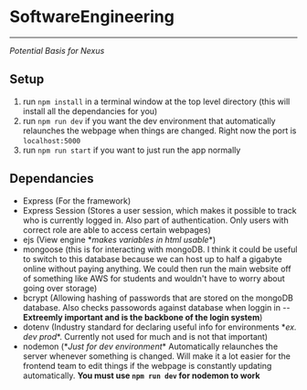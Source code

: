# SoftwareEngineering
---
*Potential Basis for Nexus*

## Setup
1. run `npm install` in a terminal window at the top level directory (this will install all the dependancies for you)
2. run `npm run dev` if you want the dev environment that automatically relaunches the webpage when things are changed. Right now the port is `localhost:5000`
3. run `npm run start` if you want to just run the app normally

## Dependancies
- Express (For the framework)
- Express Session (Stores a user session, which makes it possible to track who is currently logged in. Also part of authentication. Only users with correct role are able to access certain webpages)
- ejs (View engine \**makes variables in html usable*\*)
- mongoose (this is for interacting with mongoDB. I think it could be useful to switch to this database because we can host up to half a gigabyte online without paying anything. We could then run the main website off of something like AWS for students and wouldn't have to worry about going over storage)
- bcrypt (Allowing hashing of passwords that are stored on the mongoDB database. Also checks passowords against database when loggin in -- **Extreemly important and is the backbone of the login system**)
- dotenv (Industry standard for declaring useful info for environments \**ex. dev prod*\*. Currently not used for much and is not that important)
- nodemon (\**Just for dev environment*\* Automatically relaunches the server whenever something is changed. Will make it a lot easier for the frontend team to edit things if the webpage is constantly updating automatically. **You must use `npm run dev` for nodemon to work**